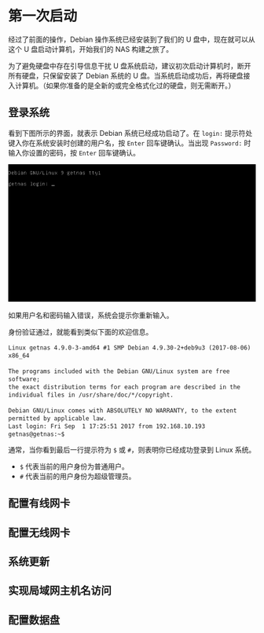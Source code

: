 # 第一次启动

经过了前面的操作，Debian 操作系统已经安装到了我们的 U 盘中，现在就可以从这个 U 盘启动计算机，开始我们的 NAS 构建之旅了。

为了避免硬盘中存在引导信息干扰 U 盘系统启动，建议初次启动计算机时，断开所有硬盘，只保留安装了 Debian 系统的 U 盘。当系统启动成功后，再将硬盘接入计算机。（如果你准备的是全新的或完全格式化过的硬盘，则无需断开。）

## 登录系统

看到下图所示的界面，就表示 Debian 系统已经成功启动了。在 `login:` 提示符处键入你在系统安装时创建的用户名，按 `Enter` 回车键确认。当出现 `Password:` 时输入你设置的密码，按 `Enter` 回车键确认。

![系统登录](system-login.png)

如果用户名和密码输入错误，系统会提示你重新输入。

身份验证通过，就能看到类似下面的欢迎信息。

```
Linux getnas 4.9.0-3-amd64 #1 SMP Debian 4.9.30-2+deb9u3 (2017-08-06) x86_64

The programs included with the Debian GNU/Linux system are free software;
the exact distribution terms for each program are described in the
individual files in /usr/share/doc/*/copyright.

Debian GNU/Linux comes with ABSOLUTELY NO WARRANTY, to the extent
permitted by applicable law.
Last login: Fri Sep  1 17:25:51 2017 from 192.168.10.193
getnas@getnas:~$
```

通常，当你看到最后一行提示符为 `$` 或 `#`，则表明你已经成功登录到 Linux 系统。

* `$` 代表当前的用户身份为普通用户。
* `#` 代表当前的用户身份为超级管理员。

## 配置有线网卡

## 配置无线网卡

## 系统更新

## 实现局域网主机名访问

## 配置数据盘